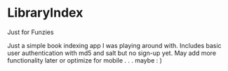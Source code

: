 LibraryIndex
============

Just for Funzies

Just a simple book indexing app I was playing around with. Includes basic user
authentication with md5 and salt but no sign-up yet. May add more functionality
later or optimize for mobile . . . maybe : )